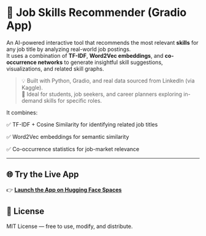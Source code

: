 # 🚀 Job Skills Recommender (Gradio App)

An AI-powered interactive tool that recommends the most relevant **skills** for any job title by analyzing real-world job postings.  
It uses a combination of **TF-IDF**, **Word2Vec embeddings**, and **co-occurrence networks** to generate insightful skill suggestions, visualizations, and related skill graphs.

> 💡 Built with Python, Gradio, and real data sourced from LinkedIn (via Kaggle).  
> 🧠 Ideal for students, job seekers, and career planners exploring in-demand skills for specific roles.

It combines:

✅ TF-IDF + Cosine Similarity for identifying related job titles

✅ Word2Vec embeddings for semantic similarity

✅ Co-occurrence statistics for job-market relevance

---

## 🌐 Try the Live App
👉 **[Launch the App on Hugging Face Spaces](https://huggingface.co/spaces/Mahmoudd202/Data_Science_Skills_Recommender)**  

## 📄 License
MIT License — free to use, modify, and distribute.

